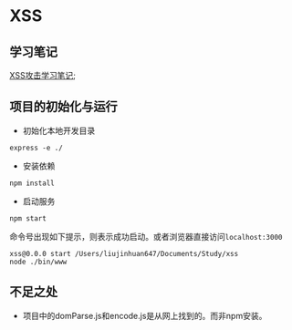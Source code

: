 # XSS

## 学习笔记

[XSS攻击学习笔记]();

## 项目的初始化与运行

+ 初始化本地开发目录

```
express -e ./
```

+ 安装依赖

```
npm install
```

+ 启动服务

```
npm start
```

命令号出现如下提示，则表示成功启动。或者浏览器直接访问`localhost:3000`

```
xss@0.0.0 start /Users/liujinhuan647/Documents/Study/xss
node ./bin/www
```

## 不足之处

+ 项目中的domParse.js和encode.js是从网上找到的。而非npm安装。
